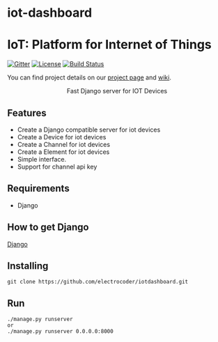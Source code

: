 # iot-dashboard
# IoT: Platform for Internet of Things
[![Gitter](https://badges.gitter.im/electrocoder/iot-dashboard.svg)](https://gitter.im/electrocoder/iot-dashboard?utm_source=badge&utm_medium=badge&utm_campaign=pr-badge)
[![License](https://img.shields.io/badge/licence-Apache%202.0-brightgreen.svg?style=flat)](LICENSE)
[![Build Status](https://travis-ci.org/Samsung/iotjs.svg?branch=master)](https://iothook.com/tr/)

You can find project details on our [project page](https://iothook.com/) and [wiki](https://iothook.com/).


<p align="center">Fast Django server for IOT Devices</a></p>

Features
--------
- Create a Django compatible server for iot devices
- Create a Device for iot devices
- Create a Channel for iot devices
- Create a Element for iot devices
- Simple interface. 
- Support for channel api key

Requirements
------------
- Django

How to get Django
----------

[Django](https://www.djangoproject.com/download/)

Installing
----------

```
git clone https://github.com/electrocoder/iotdashboard.git
```

Run
---

```
./manage.py runserver
or
./manage.py runserver 0.0.0.0:8000
```

